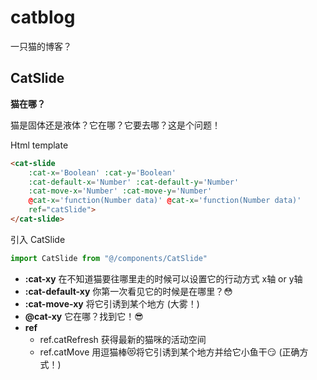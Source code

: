 # catblog
一只猫的博客？

## CatSlide

**猫在哪？**

猫是固体还是液体？它在哪？它要去哪？这是个问题！

Html template
```html
<cat-slide
    :cat-x='Boolean' :cat-y='Boolean'
    :cat-default-x='Number' :cat-default-y='Number'
    :cat-move-x='Number' :cat-move-y='Number'
    @cat-x='function(Number data)' @cat-x='function(Number data)'
    ref="catSlide">
</cat-slide>
```
引入 CatSlide
```javascript
import CatSlide from "@/components/CatSlide"
```
- **:cat-xy** 在不知道猫要往哪里走的时候可以设置它的行动方式 x轴 or y轴
- **:cat-default-xy** 你第一次看见它的时候是在哪里？😳
- **:cat-move-xy** 将它引诱到某个地方 (大雾！)
- **@cat-xy** 它在哪？找到它！😎
- **ref**
    - ref.catRefresh 获得最新的猫咪的活动空间
    - ref.catMove 用逗猫棒😻将它引诱到某个地方并给它小鱼干😏 (正确方式！)